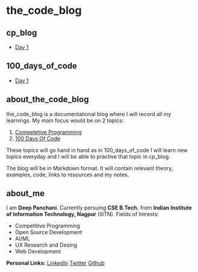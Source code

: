# the_code_blog

## cp_blog

- [Day 1](cp_blog/day_1.md)

## 100_days_of_code

- [Day 1](100_days_of_code/day_1.md)

## about_the_code_blog

the_code_blog is a documentational blog where I will record all my learnings. My main focus would be on 2 topics:
1. [Competetive Programming](cp_blog)
1. [100 Days Of Code](100_days_of_code)

These topics will go hand in hand as in 100_days_of_code I will learn new topics everyday and I will be able to practive that topic in cp_blog.

The blog will be in Markdown format. It will contain relevant theory, examples, code, links to resources and my notes.

## about_me

I am **Deep Panchani**. Currently persuing **CSE B.Tech.** from **Indian Institute of Information Technology, Nagpur** (IIITN).
Fields of Intrests: 
- Competitive Programming
- Open Source Development
- AI/ML
- UX Research and Desing
- Web Development

**Personal Links:** 
[LinkedIn](https://www.linkedin.com/in/deep-panchani-7805861b5/)
[Twitter](https://twitter.com/deeppanchani21)
[Github](https://github.com/deeppanchani)